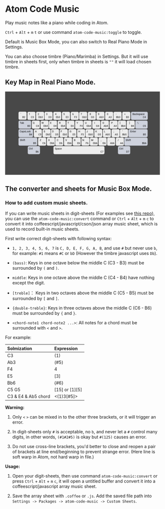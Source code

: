 # Atom Code Music

Play music notes like a piano while coding in Atom.

`Ctrl` + `Alt` + `m` `t` or use command `atom-code-music:toggle` to toggle.

Default is Music Box Mode, you can also switch to Real Piano Mode in Settings.

You can also choose timbre (Piano/Marimba) in Settings. But it will use timbre in sheets first, only when timbre in sheets is `""` it will load chosen timbre.

## Key Map in Real Piano Mode.

![Key Map in Real Piano Mode](./keymap.png)

## The converter and sheets for Music Box Mode.

### How to add custom music sheets.

If you can write music sheets in digit-sheets (For examples see [this repo](https://github.com/AlynxZhou/Harmonica/)), you can use the `atom-code-music:convert` command or `Ctrl` + `Alt` + `m` `c` to convert it into coffeescript/javascript/cson/json array music sheet, which is used to record built-in music sheets.

First write correct digit-sheets with following syntax:

- `1, 2, 3, 4, 5, 6, 7` is `C, D, E, F, G, A, B`, and use `#` but never use `b`, for example: `#1` means `#C` or `bD` (However the timbre javascript uses `Db`).

- `(bass)`: Keys in one octave below the middle C (C3 - B3) must be surrounded by `(` and `)`.

- `middle`: Keys in one octave above the middle C (C4 - B4) have nothing except the digit.

- `[treble]`： Keys in two octaves above the middle C (C5 - B5) must be surrounded by `[` and `]`.

- `{double-treble}`: Keys in three octaves above the middle C (C6 - B6) must be surrounded by `{` and `}`.

- `<chord-note1 chord-note2 ...>`: All notes for a chord must be surrounded with `<` and `>`.

For example:

| Solmization         | Expression          |
| :------------------ | :------------------ |
| C3                  | (1)                 |
| Ab3                 | (#5)                |
| F4                  | 4                   |
| E5                  | [3]                 |
| Bb6                 | {#6}                |
| C5 G5               | [15] or [1][5]      |
| C3 & E4 & Ab5 chord | <(1)3[#5]>          |


**Warning:**

1. Only `<` `>` can be mixed in to the other three brackets, or it will trigger an error.

2. In digit-sheets only `#` is acceptable, no `b`, and never let a `#` control many digits, in other words, `(#1#2#5)` is okay but `#(125)` causes an error.

3. Do not use cross-line brackets, you'd better to close and reopen a pair of brackets at line end/beginning to prevent strange error. (Here line is soft warp in Atom, not hard warp in file.)

**Usage:**

1. Open your digit-sheets, then use command `atom-code-music:convert` or press `Ctrl` + `Alt` + `m` `c`, it will open a untitled buffer and convert it into a coffeescript/javascript array music sheet.

2. Save the array sheet with `.coffee` or `.js`. Add the saved file path into `Settings -> Packages -> atom-code-music -> Custom Sheets`.
